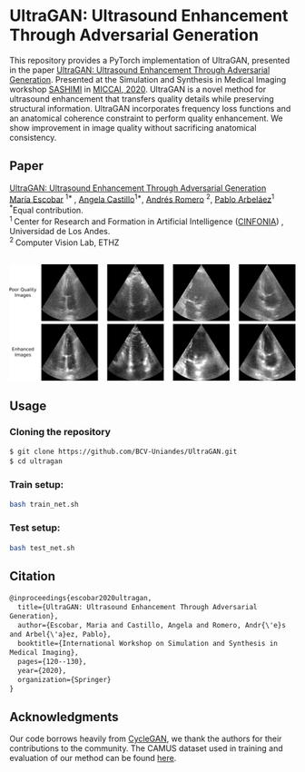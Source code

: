 # **UltraGAN: Ultrasound Enhancement Through Adversarial Generation**

This repository provides a PyTorch implementation of UltraGAN, presented in the paper [UltraGAN: Ultrasound Enhancement Through Adversarial Generation](https://link.springer.com/chapter/10.1007/978-3-030-59520-3_13). Presented at the Simulation and Synthesis in Medical Imaging workshop [SASHIMI](http://www.sashimi.aramislab.fr/) in [MICCAI, 2020](https://www.miccai2020.org/). UltraGAN is a novel method for ultrasound enhancement that transfers quality details while preserving structural information. UltraGAN incorporates frequency loss functions and an anatomical coherence constraint to perform quality enhancement. We show improvement in image quality without sacrificing anatomical consistency.
<br/>

## Paper
[UltraGAN: Ultrasound Enhancement Through Adversarial Generation](https://link.springer.com/chapter/10.1007/978-3-030-59520-3_13) <br/>
[María Escobar](https://mc-escobar11.github.io/)<sup> 1* </sup>, [Angela Castillo](https://angelacast135.github.io/)<sup>1*</sup>, [Andrés Romero](https://afromero.co/es/) <sup>2</sup>, [Pablo Arbeláez](https://scholar.google.com.co/citations?user=k0nZO90AAAAJ&hl=en)<sup>1</sup> <br/>
<sup>*</sup>Equal contribution.<br/>
<sup>1 </sup> Center for Research and Formation in Artificial Intelligence ([CINFONIA](https://cinfonia.uniandes.edu.co/)) , Universidad de Los Andes. <br/>
<sup>2 </sup>Computer Vision Lab, ETHZ <br/>
<br/>

<p align="center"><img src="imgs/enhanced.png" /></p>



## Usage
### Cloning the repository
```bash
$ git clone https://github.com/BCV-Uniandes/UltraGAN.git
$ cd ultragan
```
### Train setup:

```bash
bash train_net.sh
```
### Test setup:

```bash
bash test_net.sh
```

## Citation
```
@inproceedings{escobar2020ultragan,
  title={UltraGAN: Ultrasound Enhancement Through Adversarial Generation},
  author={Escobar, Maria and Castillo, Angela and Romero, Andr{\'e}s and Arbel{\'a}ez, Pablo},
  booktitle={International Workshop on Simulation and Synthesis in Medical Imaging},
  pages={120--130},
  year={2020},
  organization={Springer}
}
```
## Acknowledgments
Our code borrows heavily from [CycleGAN](https://github.com/junyanz/pytorch-CycleGAN-and-pix2pix), we thank the authors for their contributions to the community. The CAMUS dataset used in training and evaluation of our method can be found [here](https://www.creatis.insa-lyon.fr/Challenge/camus/).
